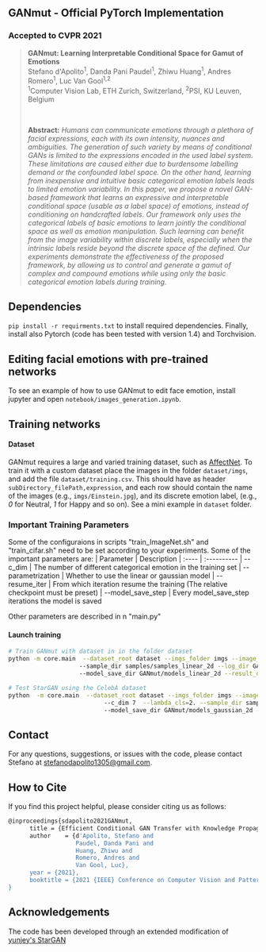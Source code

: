 ## GANmut - Official PyTorch Implementation

### Accepted to CVPR 2021

> **GANmut: Learning Interpretable Conditional Space for Gamut of Emotions**<br>
> Stefano d'Apolito<sup>1</sup>, Danda Pani Paudel<sup>1</sup>, Zhiwu Huang<sup>1</sup>, Andres Romero<sup>1</sup>, Luc Van Gool<sup>1,2</sup>    <br/>
> <sup>1</sup>Computer Vision Lab, ETH Zurich, Switzerland, <sup>2</sup>PSI, KU Leuven, Belgium <br>
> 
> <br>
>
> **Abstract:** *Humans can communicate emotions through a plethora
of facial expressions, each with its own intensity, nuances
and ambiguities. The generation of such variety by means
of conditional GANs is limited to the expressions encoded in
the used label system. These limitations are caused either
due to burdensome labelling demand or the confounded label space. On the other hand, learning from inexpensive
and intuitive basic categorical emotion labels leads to limited emotion variability. In this paper, we propose a novel
GAN-based framework that learns an expressive and interpretable conditional space (usable as a label space) of emotions, instead of conditioning on handcrafted labels. Our
framework only uses the categorical labels of basic emotions to learn jointly the conditional space as well as emotion manipulation. Such learning can benefit from the image variability within discrete labels, especially when the
intrinsic labels reside beyond the discrete space of the defined. Our experiments demonstrate the effectiveness of the
proposed framework, by allowing us to control and generate a gamut of complex and compound emotions while using only the basic categorical emotion labels during training.*

## Dependencies
`pip install -r requirments.txt` to install required dependencies. Finally, install also Pytorch (code has been tested with version 1.4) and Torchvision.

## Editing facial emotions with pre-trained networks
To see an example of how to use GANmut to edit face emotion, install jupyter and open `notebook/images_generation.ipynb`.


## Training networks

#### Dataset 
GANmut requires a large and varied training dataset, such as [AffectNet](https://ieeexplore.ieee.org/abstract/document/8013713?casa_token=2m7z--0nVk8AAAAA:fA4dfo5o8U0pPazaqLMnkwZh_jVTpA0kFsU3MURM5viMLNiCLA_OSLep7uCUzQrHc0H381Q). To train it with a custom dataset place the images in the folder `dataset/imgs`, and add the 
file `dataset/training.csv`. This should have as header `subDirectory_filePath,expression`, and each row should contain the name of the images (e.g., `imgs/Einstein.jpg`), and its discrete emotion label, (e.g., *0* for Neutral, *1* for Happy and so on). See a mini example in `dataset` folder.

### Important Training Parameters<a name="params"></a>
Some of the configuraions in  scripts "train_ImageNet.sh" and "train_cifar.sh" need to be set according to your experiments. Some of the important parameters are:
| Parameter | Description
| :---- | :----------
| --c_dim | The number of different categorical emotion in the training set
| --parametrization | Whether to use the linear or gaussian model
| --resume_iter | From which iteration resume the training (The relative checkpoint must be preset)
| --model_save_step | Every model_save_step iterations the model is saved


 Other parameters are described in n "main.py"


#### Launch training
```bash
# Train GANmut with dataset in in the folder dataset
python -m core.main  --dataset_root dataset --imgs_folder imgs --image_size 128 --c_dim 7    
                    --sample_dir samples/samples_linear_2d --log_dir GANmut/logs_linear_2d 
                    --model_save_dir GANmut/models_linear_2d --result_dir GANmut/results_linear_2d

# Test StarGAN using the CelebA dataset
python  -m core.main  --dataset_root dataset --imgs_folder imgs --image_size 128  --parametrization gaussian 
                           --c_dim 7  --lambda_cls=2. --sample_dir samples/samples_gaussian_2d --log_dir GANmut/logs_gaussian_2d 
                           --model_save_dir GANmut/models_gaussian_2d --result_dir GANmut/results_gaussian_2d 
```

##  Contact<a name="Contact"></a>
For any questions, suggestions, or issues with the code, please contact Stefano at <a>stefanodapolito1305@gmail.com</a>.

## How to Cite<a name="How-to-Cite"></a>
If you find this project helpful, please consider citing us as follows:
```bash
@inproceedings{sdapolito2021GANmut,
      title = {Efficient Conditional GAN Transfer with Knowledge Propagation across Classes},
      author    = {d'Apolito, Stefano and
                   Paudel, ‪Danda Pani and
                   Huang, Zhiwu and
                   Romero, Andres and
                   Van Gool, Luc},
      year = {2021},
      booktitle = {2021 {IEEE} Conference on Computer Vision and Pattern Recognition, {CVPR} 2021}
}
```

## Acknowledgements

The code has been developed through an extended modification of [yunjey's StarGAN](https://github.com/yunjey/stargan)








